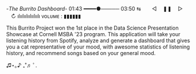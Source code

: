 -*The Burrito Dashboard*-
01:43 ━━━━●───── 03:50
⇆ㅤ ㅤ◁ㅤ ❚❚ ㅤ▷ ㅤㅤ↻﻿
ılıılıılıılıılıılı
ᴠᴏʟᴜᴍᴇ : ▮▮▮▮▮▮

This Burrito Project won the 1st place in the Data Science Presentation Showcase at Cornell MSBA '23 program. This application will take your listening history from Spotify, analyze and generate a dashboard that gives you a cat representative of your mood, with awesome statistics of listening history, and recommend songs based on your general mood.

♫⋆｡♪ ₊˚♬ ﾟ.

